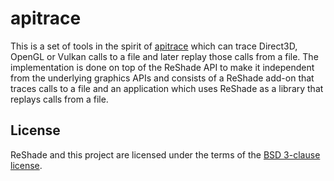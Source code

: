 apitrace
========

This is a set of tools in the spirit of [apitrace](https://github.com/apitrace/apitrace) which can trace Direct3D, OpenGL or Vulkan calls to a file and later replay those calls from a file. The implementation is done on top of the ReShade API to make it independent from the underlying graphics APIs and consists of a ReShade add-on that traces calls to a file and an application which uses ReShade as a library that replays calls from a file.

## License

ReShade and this project are licensed under the terms of the [BSD 3-clause license](LICENSE.md).
